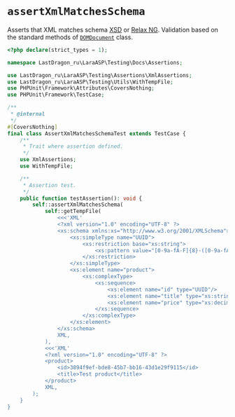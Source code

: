 # `assertXmlMatchesSchema`

Asserts that XML matches schema [XSD](https://en.wikipedia.org/wiki/XML_Schema_(W3C)) or [Relax NG](https://en.wikipedia.org/wiki/RELAX_NG). Validation based on the standard methods of [`DOMDocument`](https://www.php.net/manual/en/class.domdocument.php) class.

[include:example]: ./AssertXmlMatchesSchemaTest.php
[//]: # (start: 85e7c95b662fc2552c7a3083d2b6415feedc20e27ab7e3cc11232f1f3de52c1a)
[//]: # (warning: Generated automatically. Do not edit.)

```php
<?php declare(strict_types = 1);

namespace LastDragon_ru\LaraASP\Testing\Docs\Assertions;

use LastDragon_ru\LaraASP\Testing\Assertions\XmlAssertions;
use LastDragon_ru\LaraASP\Testing\Utils\WithTempFile;
use PHPUnit\Framework\Attributes\CoversNothing;
use PHPUnit\Framework\TestCase;

/**
 * @internal
 */
#[CoversNothing]
final class AssertXmlMatchesSchemaTest extends TestCase {
    /**
     * Trait where assertion defined.
     */
    use XmlAssertions;
    use WithTempFile;

    /**
     * Assertion test.
     */
    public function testAssertion(): void {
        self::assertXmlMatchesSchema(
            self::getTempFile(
                <<<'XML'
                <?xml version="1.0" encoding="UTF-8" ?>
                <xs:schema xmlns:xs="http://www.w3.org/2001/XMLSchema">
                    <xs:simpleType name="UUID">
                        <xs:restriction base="xs:string">
                            <xs:pattern value="[0-9a-fA-F]{8}-([0-9a-fA-F]{4}-){3}[0-9a-fA-F]{12}"/>
                        </xs:restriction>
                    </xs:simpleType>
                    <xs:element name="product">
                        <xs:complexType>
                            <xs:sequence>
                                <xs:element name="id" type="UUID"/>
                                <xs:element name="title" type="xs:string" minOccurs="0"/>
                                <xs:element name="price" type="xs:decimal" minOccurs="0"/>
                            </xs:sequence>
                        </xs:complexType>
                    </xs:element>
                </xs:schema>
                XML,
            ),
            <<<'XML'
            <?xml version="1.0" encoding="UTF-8" ?>
            <product>
                <id>3894f9ef-bde8-45b7-bb16-43d1e29f9115</id>
                <title>Test product</title>
            </product>
            XML,
        );
    }
}
```

[//]: # (end: 85e7c95b662fc2552c7a3083d2b6415feedc20e27ab7e3cc11232f1f3de52c1a)
